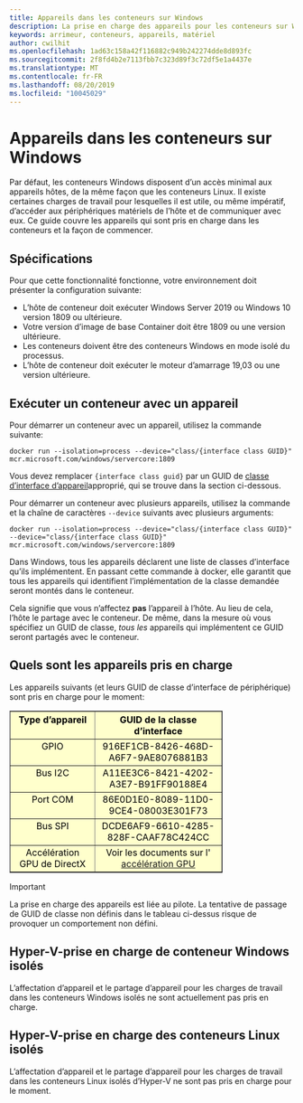 ```yaml
---
title: Appareils dans les conteneurs sur Windows
description: La prise en charge des appareils pour les conteneurs sur Windows
keywords: arrimeur, conteneurs, appareils, matériel
author: cwilhit
ms.openlocfilehash: 1ad63c158a42f116882c949b242274dde8d893fc
ms.sourcegitcommit: 2f8fd4b2e7113fbb7c323d89f3c72df5e1a4437e
ms.translationtype: MT
ms.contentlocale: fr-FR
ms.lasthandoff: 08/20/2019
ms.locfileid: "10045029"
---
```

# <a name="devices-in-containers-on-windows"></a>Appareils dans les conteneurs sur Windows

Par défaut, les conteneurs Windows disposent d’un accès minimal aux appareils hôtes, de la même façon que les conteneurs Linux. Il existe certaines charges de travail pour lesquelles il est utile, ou même impératif, d’accéder aux périphériques matériels de l’hôte et de communiquer avec eux. Ce guide couvre les appareils qui sont pris en charge dans les conteneurs et la façon de commencer.

## <a name="requirements"></a>Spécifications

Pour que cette fonctionnalité fonctionne, votre environnement doit présenter la configuration suivante:
- L’hôte de conteneur doit exécuter Windows Server 2019 ou Windows 10 version 1809 ou ultérieure.
- Votre version d’image de base Container doit être 1809 ou une version ultérieure.
- Les conteneurs doivent être des conteneurs Windows en mode isolé du processus.
- L’hôte de conteneur doit exécuter le moteur d’amarrage 19,03 ou une version ultérieure.

## <a name="run-a-container-with-a-device"></a>Exécuter un conteneur avec un appareil

Pour démarrer un conteneur avec un appareil, utilisez la commande suivante:

```shell
docker run --isolation=process --device="class/{interface class GUID}" mcr.microsoft.com/windows/servercore:1809
```

Vous devez remplacer `{interface class guid}` par un GUID de [classe d’interface d’appareil](https://docs.microsoft.com/windows-hardware/drivers/install/overview-of-device-interface-classes)approprié, qui se trouve dans la section ci-dessous.

Pour démarrer un conteneur avec plusieurs appareils, utilisez la commande et la chaîne de caractères `--device` suivants avec plusieurs arguments:

```shell
docker run --isolation=process --device="class/{interface class GUID}" --device="class/{interface class GUID}" mcr.microsoft.com/windows/servercore:1809
```

Dans Windows, tous les appareils déclarent une liste de classes d’interface qu’ils implémentent. En passant cette commande à docker, elle garantit que tous les appareils qui identifient l’implémentation de la classe demandée seront montés dans le conteneur.

Cela signifie que vous n’affectez **pas** l’appareil à l’hôte. Au lieu de cela, l’hôte le partage avec le conteneur. De même, dans la mesure où vous spécifiez un GUID de classe, _tous les_ appareils qui implémentent ce GUID seront partagés avec le conteneur.

## <a name="what-devices-are-supported"></a>Quels sont les appareils pris en charge

Les appareils suivants (et leurs GUID de classe d’interface de périphérique) sont pris en charge pour le moment:
  
<table border="1" style="background-color:FFFFCC;border-collapse:collapse;border:1px solid FFCC00;color:000000;width:75%" cellpadding="5" cellspacing="5">
<thead>
<tr valign="top">
<th><center>Type d’appareil</center></th>
<th><center>GUID de la classe d’interface</center></th>
</tr>
</thead>
<tbody>
<tr valign="top">
<td><center>GPIO</center></td>
<td><center>916EF1CB-8426-468D-A6F7-9AE8076881B3</center></td>
</tr>
<tr valign="top">
<td><center>Bus I2C</center></td>
<td><center>A11EE3C6-8421-4202-A3E7-B91FF90188E4</center></td>
</tr>
<tr valign="top">
<td><center>Port COM</center></td>
<td><center>86E0D1E0-8089-11D0-9CE4-08003E301F73</center></td>
</tr>
<tr valign="top">
<td><center>Bus SPI</center></td>
<td><center>DCDE6AF9-6610-4285-828F-CAAF78C424CC</center></td>
</tr>
<tr valign="top">
<td><center>Accélération GPU de DirectX</center></td>
<td><center>Voir les documents sur l' <a href="https://docs.microsoft.com/virtualization/windowscontainers/deploy-containers/gpu-acceleration">accélération GPU</a></center></td>
</tr>
</tbody>
</table>

> [!IMPORTANT]
> La prise en charge des appareils est liée au pilote. La tentative de passage de GUID de classe non définis dans le tableau ci-dessus risque de provoquer un comportement non défini.

## <a name="hyper-v-isolated-windows-container-support"></a>Hyper-V-prise en charge de conteneur Windows isolés

L’affectation d’appareil et le partage d’appareil pour les charges de travail dans les conteneurs Windows isolés ne sont actuellement pas pris en charge.

## <a name="hyper-v-isolated-linux-container-support"></a>Hyper-V-prise en charge des conteneurs Linux isolés

L’affectation d’appareil et le partage d’appareil pour les charges de travail dans les conteneurs Linux isolés d’Hyper-V ne sont pas pris en charge pour le moment.

